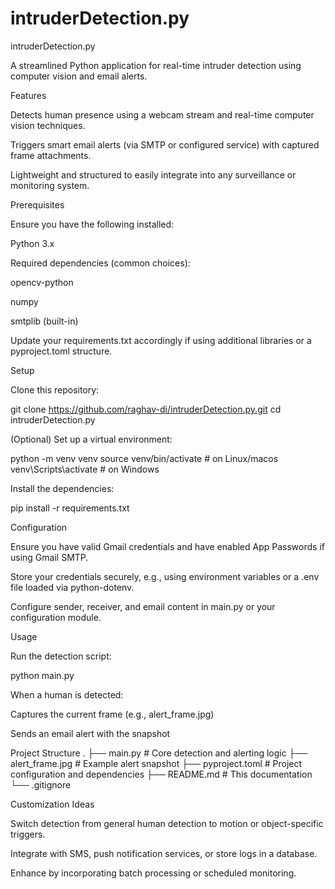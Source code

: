 ﻿# intruderDetection.py

intruderDetection.py

A streamlined Python application for real-time intruder detection using computer vision and email alerts.

Features

Detects human presence using a webcam stream and real-time computer vision techniques.

Triggers smart email alerts (via SMTP or configured service) with captured frame attachments.

Lightweight and structured to easily integrate into any surveillance or monitoring system.

Prerequisites

Ensure you have the following installed:

Python 3.x

Required dependencies (common choices):

opencv-python

numpy

smtplib (built-in)

Update your requirements.txt accordingly if using additional libraries or a pyproject.toml structure.

Setup

Clone this repository:

git clone https://github.com/raghav-di/intruderDetection.py.git
cd intruderDetection.py


(Optional) Set up a virtual environment:

python -m venv venv
source venv/bin/activate   # on Linux/macos
venv\Scripts\activate      # on Windows


Install the dependencies:

pip install -r requirements.txt

Configuration

Ensure you have valid Gmail credentials and have enabled App Passwords if using Gmail SMTP.

Store your credentials securely, e.g., using environment variables or a .env file loaded via python-dotenv.

Configure sender, receiver, and email content in main.py or your configuration module.

Usage

Run the detection script:

python main.py


When a human is detected:

Captures the current frame (e.g., alert_frame.jpg)

Sends an email alert with the snapshot

Project Structure
.
├── main.py            # Core detection and alerting logic
├── alert_frame.jpg    # Example alert snapshot
├── pyproject.toml     # Project configuration and dependencies
├── README.md          # This documentation
└── .gitignore

Customization Ideas

Switch detection from general human detection to motion or object-specific triggers.

Integrate with SMS, push notification services, or store logs in a database.

Enhance by incorporating batch processing or scheduled monitoring.
